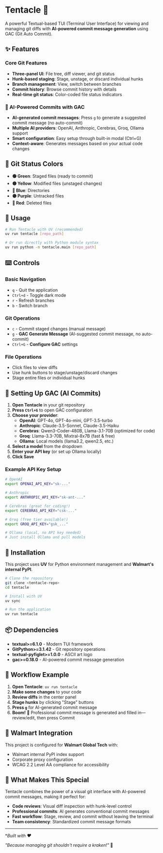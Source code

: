 # Tentacle 🐙

A powerful Textual-based TUI (Terminal User Interface) for viewing and managing git diffs with **AI-powered commit message generation** using GAC (Git Auto Commit).

## ✨ Features

### Core Git Features
- **Three-panel UI**: File tree, diff viewer, and git status
- **Hunk-based staging**: Stage, unstage, or discard individual hunks
- **Branch management**: View, switch between branches
- **Commit history**: Browse commit history with details
- **Real-time git status**: Color-coded file status indicators

### 🤖 AI-Powered Commits with GAC
- **AI-generated commit messages**: Press `g` to generate a suggested commit message (no auto-commit)
- **Multiple AI providers**: OpenAI, Anthropic, Cerebras, Groq, Ollama support
- **Smart configuration**: Easy setup through built-in modal (Ctrl+G)
- **Context-aware**: Generates messages based on your actual code changes

## 🎨 Git Status Colors

- **🟢 Green**: Staged files (ready to commit)
- **🟡 Yellow**: Modified files (unstaged changes)
- **🔵 Blue**: Directories
- **🟣 Purple**: Untracked files
- **🔴 Red**: Deleted files

## 🚀 Usage

```bash
# Run Tentacle with UV (recommended)
uv run tentacle [repo_path]

# Or run directly with Python module syntax
uv run python -m tentacle.main [repo_path]
```

## ⌨️ Controls

### Basic Navigation
- `q` - Quit the application
- `Ctrl+d` - Toggle dark mode
- `r` - Refresh branches
- `b` - Switch branch

### Git Operations
- `c` - Commit staged changes (manual message)
- `g` - **GAC Generate Message** (AI-suggested commit message, no auto-commit)
- `Ctrl+G` - **Configure GAC** settings

### File Operations
- Click files to view diffs
- Use hunk buttons to stage/unstage/discard changes
- Stage entire files or individual hunks

## 🤖 Setting Up GAC (AI Commits)

1. **Open Tentacle** in your git repository
2. **Press `Ctrl+G`** to open GAC configuration
3. **Choose your provider**:
   - **OpenAI**: GPT-4o, GPT-4o-mini, GPT-3.5-turbo
   - **Anthropic**: Claude-3.5-Sonnet, Claude-3.5-Haiku
   - **Cerebras**: Qwen3-Coder-480B, Llama-3.1-70B (optimized for code)
   - **Groq**: Llama-3.3-70B, Mixtral-8x7B (fast & free)
   - **Ollama**: Local models (llama3.2, qwen2.5, etc.)
4. **Select a model** from the dropdown
5. **Enter your API key** (or set up Ollama locally)
6. **Click Save**

### Example API Key Setup
```bash
# OpenAI
export OPENAI_API_KEY="sk-..."

# Anthropic
export ANTHROPIC_API_KEY="sk-ant-..."

# Cerebras (great for coding!)
export CEREBRAS_API_KEY="csk-..."

# Groq (free tier available!)
export GROQ_API_KEY="gsk_..."

# Ollama (local, no API key needed)
# Just install Ollama and pull models
```

## 🔧 Installation

This project uses **UV** for Python environment management and **Walmart's internal PyPI**.

```bash
# Clone the repository
git clone <tentacle-repo>
cd tentacle

# Install with UV
uv sync

# Run the application
uv run tentacle
```

## 📦 Dependencies

- **textual>=6.1.0** - Modern TUI framework
- **GitPython>=3.1.42** - Git repository operations
- **textual-pyfiglet>=1.0.0** - ASCII art logo
- **gac>=0.18.0** - AI-powered commit message generation

## 🎯 Workflow Example

1. **Open Tentacle**: `uv run tentacle`
2. **Make some changes** to your code
3. **Review diffs** in the center panel
4. **Stage hunks** by clicking "Stage" buttons
5. **Press `g`** for AI-generated commit message
6. **Boom!** 🎉 Professional commit message is generated and filled in—review/edit, then press Commit

## 🏢 Walmart Integration

This project is configured for **Walmart Global Tech** with:
- Walmart internal PyPI index support
- Corporate proxy configuration
- WCAG 2.2 Level AA compliance for accessibility

## 🔮 What Makes This Special

Tentacle combines the power of a visual git interface with AI-powered commit messages, making it perfect for:

- **Code reviews**: Visual diff inspection with hunk-level control
- **Professional commits**: AI generates conventional commit messages
- **Fast workflow**: Stage, review, and commit without leaving the terminal
- **Team consistency**: Standardized commit message formats

---

**Built with ❤️*

*"Because managing git shouldn't require a kraken!"* 🐙
